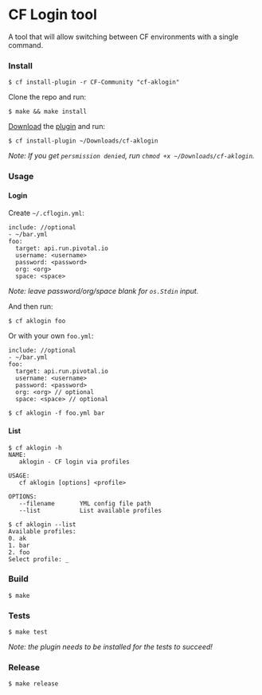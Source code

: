 # CF Login tool

A tool that will allow switching between CF environments with a single command. 


### Install

	$ cf install-plugin -r CF-Community "cf-aklogin"

Clone the repo and run:
	
	$ make && make install


[Download](https://bitbucket.org/armakuni/cf-aklogin/downloads/) the [plugin](https://bitbucket.org/armakuni/cf-aklogin/downloads/cf-aklogin) and run:
     
    $ cf install-plugin ~/Downloads/cf-aklogin
    
_Note: If you get `persmission denied`, run `chmod +x ~/Downloads/cf-aklogin`._

### Usage

#### Login

Create `~/.cflogin.yml`:
    
    include: //optional
    - ~/bar.yml
    foo:
      target: api.run.pivotal.io
      username: <username>
      password: <password>
      org: <org>
      space: <space>

_Note: leave password/org/space blank for `os.Stdin` input._

And then run:
    
    $ cf aklogin foo 

Or with your own `foo.yml`:

    include: //optional
    - ~/bar.yml
    foo:
      target: api.run.pivotal.io
      username: <username>
      password: <password>
      org: <org> // optional
      space: <space> // optional

    $ cf aklogin -f foo.yml bar

#### List

    $ cf aklogin -h
    NAME:
       aklogin - CF login via profiles
    
    USAGE:
       cf aklogin [options] <profile>
    
    OPTIONS:
       --filename       YML config file path
       --list           List available profiles

    $ cf aklogin --list
    Available profiles:
    0. ak
    1. bar    
    2. foo
    Select profile: _
        
### Build 
        
    $ make
       
### Tests

    $ make test
	
_Note: the plugin needs to be installed for the tests to succeed!_
    
### Release

    $ make release
